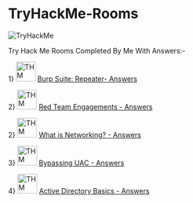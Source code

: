 # TryHackMe-Rooms

<img src="https://tryhackme-badges.s3.amazonaws.com/Yash22222.png" alt="TryHackMe"> 


Try Hack Me Rooms Completed By Me With Answers:-

1} <img src="https://tryhackme-images.s3.amazonaws.com/room-icons/14daecc96c42994352f7c244b08335cf.png" alt="THM" width="40" height="40"> 
<a href="https://tryhackme.com/room/burpsuiterepeater">Burp Suite: Repeater- </a> <a href="https://github.com/Yash22222/TryHackMe-Rooms/blob/main/Burp%20Suite:%20Repeater">Answers</a>

2} <img src="https://tryhackme-images.s3.amazonaws.com/room-icons/f01d8f4f6c91a870f84c9db7b0650092.png" alt="THM" width="40" height="40"> 
<a href="https://tryhackme.com/room/redteamengagements">Red Team Engagements - </a> <a href="https://github.com/Yash22222/TryHackMe-Rooms/blob/main/Red%20Team%20Engagements">Answers</a>


2} <img src="https://tryhackme-images.s3.amazonaws.com/room-icons/e1797e301a9626f309686ec927866990.png" alt="THM" width="40" height="40"> 
<a href="https://tryhackme.com/room/redteamengagements">What is Networking? - </a> <a href="https://github.com/Yash22222/TryHackMe-Rooms/blob/main/What%20is%20Networking%3F">Answers</a>


3} <img src="https://tryhackme-images.s3.amazonaws.com/room-icons/9c8359d213941312199b6142d3421a57.png" alt="THM" width="40" height="40"> 
<a href="https://tryhackme.com/room/bypassinguac">Bypassing UAC - </a> <a href="https://github.com/Yash22222/TryHackMe-Rooms/blob/main/Bypassing%20UAC">Answers</a>


4} <img src="https://tryhackme-images.s3.amazonaws.com/room-icons/3f520838881aee0c6a245ed2d35bb9dc.png" alt="THM" width="40" height="40"> 
<a href="https://tryhackme.com/room/winadbasics">Active Directory Basics - </a> <a href="https://github.com/Yash22222/TryHackMe-Rooms/blob/main/Active%20Directory%20Basics">Answers</a>


